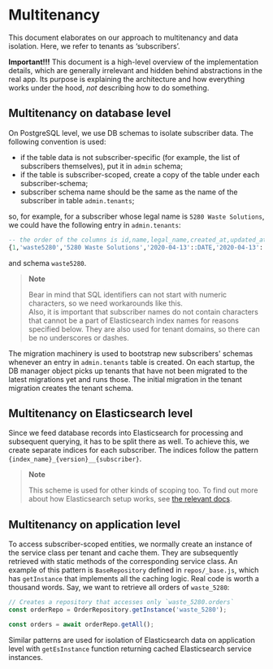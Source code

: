 # Multitenancy

This document elaborates on our approach to multitenancy and data isolation. Here, we refer to tenants as ‘subscribers’.

**Important!!!** This document is a high-level overview of the implementation details,
which are generally irrelevant and hidden behind abstractions in the real app.
Its purpose is explaining the architecture and how everything works under the hood,
_not_ describing how to do something.

## Multitenancy on database level

On PostgreSQL level, we use DB schemas to isolate subscriber data. The following convention is used:

- if the table data is not subscriber-specific (for example, the list of subscribers themselves), put it in `admin` schema;
- if the table is subscriber-scoped, create a copy of the table under each subscriber-schema;
- subscriber schema name should be the same as the name of the subscriber in table `admin.tenants`;

so, for example, for a subscriber whose legal name is `5280 Waste Solutions`, we could have the following entry in `admin.tenants`:

```sql
-- the order of the columns is id,name,legal_name,created_at,updated_at
{1,'waste5280','5280 Waste Solutions','2020-04-13'::DATE,'2020-04-13'::DATE}
```

and schema `waste5280`.

> **Note**
>
> Bear in mind that SQL identifiers can not start with numeric characters, so we need workarounds like this.  
> Also, it is important that subscriber names do not contain characters that cannot be a part of Elasticsearch
> index names for reasons specified below. They are also used for tenant domains, so there can be no underscores or dashes.

The migration machinery is used to bootstrap new subscribers' schemas whenever an entry in `admin.tenants` table is created.
On each startup, the DB manager object picks up tenants that have not been migrated to the latest migrations yet and runs those.
The initial migration in the tenant migration creates the tenant schema.

## Multitenancy on Elasticsearch level

Since we feed database records into Elasticsearch for processing and subsequent querying, it has to be split there as well.
To achieve this, we create separate indices for each subscriber. The indices follow the pattern `{index_name}_{version}__{subscriber}`.

> **Note**
>
> This scheme is used for other kinds of scoping too. To find out more about how Elasticsearch setup works,
> see [the relevant docs](../services/elasticsearch/README.md).

## Multitenancy on application level

To access subscriber-scoped entities, we normally create an instance of the service class per tenant and cache them.
They are subsequently retrieved with static methods of the corresponding service class.
An example of this pattern is `BaseRepository` defined in `repos/_base.js`, which has `getInstance`
that implements all the caching logic. Real code is worth a thousand words. Say, we want to retrieve all orders of `waste_5280`:

```javascript
// Creates a repository that accesses only `waste_5280.orders`
const orderRepo = OrderRepository.getInstance('waste_5280');

const orders = await orderRepo.getAll();
```

Similar patterns are used for isolation of Elasticsearch data on application level with `getEsInstance` function returning
cached Elasticsearch service instances.
